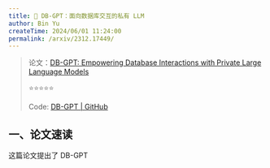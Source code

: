 ```yaml
---
title: 🌟 DB-GPT：面向数据库交互的私有 LLM
author: Bin Yu
createTime: 2024/06/01 11:24:00
permalink: /arxiv/2312.17449/
---
```


> 论文：[DB-GPT: Empowering Database Interactions with Private Large Language Models](http://arxiv.org/abs/2312.17449)
>
> ⭐⭐⭐⭐⭐
>
> Code: [DB-GPT | GitHub](https://github.com/eosphoros-ai/DB-GPT)

## 一、论文速读

这篇论文提出了 DB-GPT
